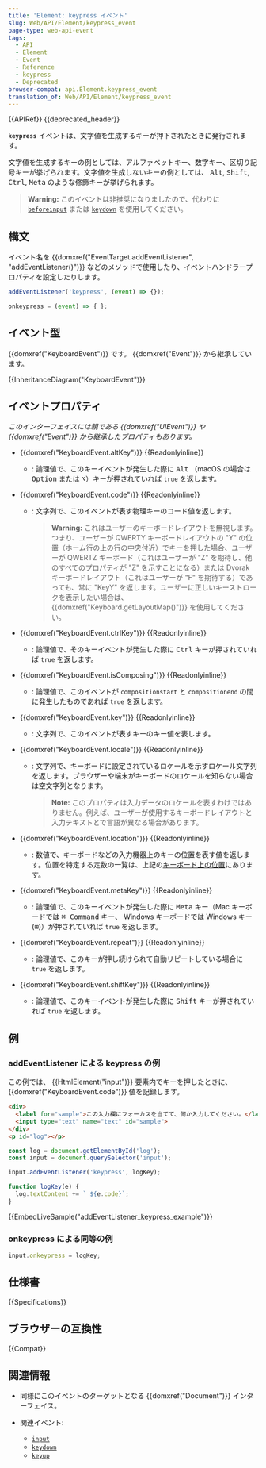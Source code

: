 ```yaml
---
title: 'Element: keypress イベント'
slug: Web/API/Element/keypress_event
page-type: web-api-event
tags:
  - API
  - Element
  - Event
  - Reference
  - keypress
  - Deprecated
browser-compat: api.Element.keypress_event
translation_of: Web/API/Element/keypress_event
---
```

{{APIRef}} {{deprecated_header}}

**`keypress`** イベントは、文字値を生成するキーが押下されたときに発行されます。

文字値を生成するキーの例としては、アルファベットキー、数字キー、区切り記号キーが挙げられます。文字値を生成しないキーの例としては、 <kbd>Alt</kbd>, <kbd>Shift</kbd>, <kbd>Ctrl</kbd>, <kbd>Meta</kbd> のような修飾キーが挙げられます。

> **Warning:** このイベントは非推奨になりましたので、代わりに [`beforeinput`](/ja/docs/Web/API/HTMLElement/beforeinput_event) または [`keydown`](/ja/docs/Web/API/Element/keydown_event) を使用してください。

## 構文

イベント名を {{domxref("EventTarget.addEventListener", "addEventListener()")}} などのメソッドで使用したり、イベントハンドラープロパティを設定したりします。

```js
addEventListener('keypress', (event) => {});

onkeypress = (event) => { };
```

## イベント型

{{domxref("KeyboardEvent")}} です。 {{domxref("Event")}} から継承しています。

{{InheritanceDiagram("KeyboardEvent")}}

## イベントプロパティ

_このインターフェイスには親である {{domxref("UIEvent")}} や {{domxref("Event")}} から継承したプロパティもあります。_

- {{domxref("KeyboardEvent.altKey")}} {{Readonlyinline}}

  - : 論理値で、このキーイベントが発生した際に <kbd>Alt</kbd> （macOS の場合は <kbd>Option</kbd> または <kbd>⌥</kbd>）キーが押されていれば `true` を返します。

- {{domxref("KeyboardEvent.code")}} {{Readonlyinline}}

  - : 文字列で、このイベントが表す物理キーのコード値を返します。

    > **Warning:** これはユーザーのキーボードレイアウトを無視します。つまり、ユーザーが  QWERTY キーボードレイアウトの "Y" の位置（ホーム行の上の行の中央付近）でキーを押した場合、ユーザーが QWERTZ キーボード（これはユーザーが "Z" を期待し、他のすべてのプロパティが "Z" を示すことになる）または Dvorak キーボードレイアウト（これはユーザーが "F" を期待する）であっても、常に "KeyY" を返します。ユーザーに正しいキーストロークを表示したい場合は、 {{domxref("Keyboard.getLayoutMap()")}} を使用してください。

- {{domxref("KeyboardEvent.ctrlKey")}} {{Readonlyinline}}

  - : 論理値で、そのキーイベントが発生した際に <kbd>Ctrl</kbd> キーが押されていれば `true` を返します。

- {{domxref("KeyboardEvent.isComposing")}} {{Readonlyinline}}
  - : 論理値で、このイベントが `compositionstart` と `compositionend` の間に発生したものであれば `true` を返します。
- {{domxref("KeyboardEvent.key")}} {{Readonlyinline}}
  - : 文字列で、このイベントが表すキーのキー値を表します。
- {{domxref("KeyboardEvent.locale")}} {{Readonlyinline}}

  - : 文字列で、キーボードに設定されているロケールを示すロケール文字列を返します。ブラウザーや端末がキーボードのロケールを知らない場合は空文字列となります。

    > **Note:** このプロパティは入力データのロケールを表すわけではありません。例えば、ユーザーが使用するキーボードレイアウトと入力テキストとで言語が異なる場合があります。

- {{domxref("KeyboardEvent.location")}} {{Readonlyinline}}
  - : 数値で、キーボードなどの入力機器上のキーの位置を表す値を返します。位置を特定する定数の一覧は、上記の[キーボード上の位置](#キーボード上の位置)にあります。
- {{domxref("KeyboardEvent.metaKey")}} {{Readonlyinline}}

  - : 論理値で、このキーイベントが発生した際に <kbd>Meta</kbd> キー（Mac キーボードでは <kbd>⌘ Command</kbd> キー、 Windows キーボードでは Windows キー (<kbd>⊞</kbd>)）が押されていれば `true` を返します。

- {{domxref("KeyboardEvent.repeat")}} {{Readonlyinline}}
  - : 論理値で、このキーが押し続けられて自動リピートしている場合に `true` を返します。
- {{domxref("KeyboardEvent.shiftKey")}} {{Readonlyinline}}

  - : 論理値で、このキーイベントが発生した際に <kbd>Shift</kbd> キーが押されていれば `true` を返します。

## 例

### addEventListener による keypress の例

この例では、 {{HtmlElement("input")}} 要素内でキーを押したときに、 {{domxref("KeyboardEvent.code")}} 値を記録します。

```html
<div>
  <label for="sample">この入力欄にフォーカスを当てて、何か入力してください。</label>
  <input type="text" name="text" id="sample">
</div>
<p id="log"></p>
```

```js
const log = document.getElementById('log');
const input = document.querySelector('input');

input.addEventListener('keypress', logKey);

function logKey(e) {
  log.textContent += ` ${e.code}`;
}
```

{{EmbedLiveSample("addEventListener_keypress_example")}}

### onkeypress による同等の例

```js
input.onkeypress = logKey;
```

## 仕様書

{{Specifications}}

## ブラウザーの互換性

{{Compat}}

## 関連情報

- 同様にこのイベントのターゲットとなる {{domxref("Document")}} インターフェイス。
- 関連イベント:

  - [`input`](/ja/docs/Web/API/HTMLElement/input_event)
  - [`keydown`](/ja/docs/Web/API/Element/keydown_event)
  - [`keyup`](/ja/docs/Web/API/Element/keyup_event)
